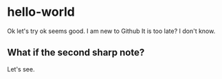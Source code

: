 # hello-world
Ok let's try
ok seems good.
I am new to Github
It is too late? I don't know. 
## What if the second sharp note? 
Let's see.
